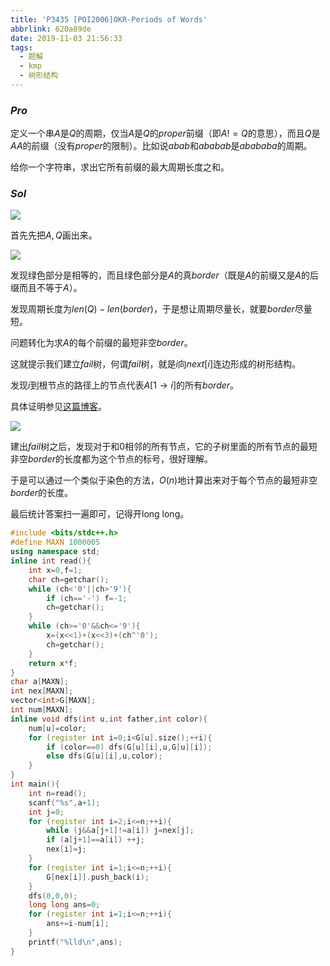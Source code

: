 ```yaml
---
title: 'P3435 [POI2006]OKR-Periods of Words'
abbrlink: 620a89de
date: 2019-11-03 21:56:33
tags:
  - 题解
  - kmp
  - 树形结构
---
```


### $Pro$

定义一个串$A$是$Q$的周期，仅当$A$是$Q$的$proper$前缀（即$A!=Q$的意思），而且$Q$是$AA$的前缀（没有$proper$的限制）。比如说$abab$和$ababab$是$abababa$的周期。

给你一个字符串，求出它所有前缀的最大周期长度之和。

### $Sol$

![](https://ae01.alicdn.com/kf/H591e3227195a424c945a85bc4cc14babH.png)

首先先把$A,Q$画出来。

![](https://ae01.alicdn.com/kf/H055fd29a953c41cbac6dc5b555642ffcW.png)

发现绿色部分是相等的，而且绿色部分是$A$的真$border$（既是$A$的前缀又是$A$的后缀而且不等于$A$）。

发现周期长度为$len(Q)-len(border)$，于是想让周期尽量长，就要$border$尽量短。

问题转化为求$A$的每个前缀的最短非空$border$。

这就提示我们建立$fail$树，何谓$fail$树，就是$i$向$next[i]$连边形成的树形结构。

发现$i$到根节点的路径上的节点代表$A[1 \to i]$的所有$border$。

具体证明参见[这篇博客](https://stevenmhy.tk/archives/428b39ea.html)。

![](https://ae01.alicdn.com/kf/H1e53b6bbd96b4f088a1f7d3a97f8c897d.png)

建出$fail$树之后，发现对于和$0$相邻的所有节点，它的子树里面的所有节点的最短非空$border$的长度都为这个节点的标号，很好理解。

于是可以通过一个类似于染色的方法，$O(n)$地计算出来对于每个节点的最短非空$border$的长度。

最后统计答案扫一遍即可，记得开long long。

```cpp
#include <bits/stdc++.h>
#define MAXN 1000005
using namespace std;
inline int read(){
	int x=0,f=1;
	char ch=getchar();
	while (ch<'0'||ch>'9'){
		if (ch=='-') f=-1;
		ch=getchar();
	}
	while (ch>='0'&&ch<='9'){
		x=(x<<1)+(x<<3)+(ch^'0');
		ch=getchar();
	}
	return x*f;
}
char a[MAXN];
int nex[MAXN];
vector<int>G[MAXN];
int num[MAXN];
inline void dfs(int u,int father,int color){
	num[u]=color;
	for (register int i=0;i<G[u].size();++i){
		if (color==0) dfs(G[u][i],u,G[u][i]);
		else dfs(G[u][i],u,color);
	}
}
int main(){
	int n=read();
	scanf("%s",a+1);
	int j=0;
	for (register int i=2;i<=n;++i){
		while (j&&a[j+1]!=a[i]) j=nex[j];
		if (a[j+1]==a[i]) ++j;
		nex[i]=j;
	}
	for (register int i=1;i<=n;++i){
		G[nex[i]].push_back(i);
	}
	dfs(0,0,0);
	long long ans=0;
	for (register int i=1;i<=n;++i){
		ans+=i-num[i];
	}
	printf("%lld\n",ans);
}
```

